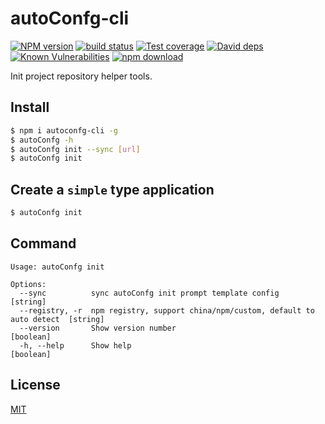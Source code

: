 autoConfg-cli
=======

[![NPM version][npm-image]][npm-url]
[![build status][travis-image]][travis-url]
[![Test coverage][codecov-image]][codecov-url]
[![David deps][david-image]][david-url]
[![Known Vulnerabilities][snyk-image]][snyk-url]
[![npm download][download-image]][download-url]

[npm-image]: https://img.shields.io/npm/v/autoconfg-cli.svg?style=flat-square
[npm-url]: https://npmjs.org/package/autoconfg-cli
[travis-image]: https://img.shields.io/travis/a526672351/autoConfg-cli.svg?style=flat-square
[travis-url]: https://travis-ci.org/a526672351/autoConfg-cli
[codecov-image]: https://codecov.io/gh/a526672351/autoConfg-cli/branch/master/graph/badge.svg
[codecov-url]: https://codecov.io/gh/a526672351/autoConfg-cli
[david-image]: https://img.shields.io/david/a526672351/autoConfg-cli.svg?style=flat-square
[david-url]: https://david-dm.org/a526672351/autoConfg-cli
[snyk-image]: https://snyk.io/test/npm/autoconfg-cli/badge.svg?style=flat-square
[snyk-url]: https://snyk.io/test/npm/autoconfg-cli
[download-image]: https://img.shields.io/npm/dm/autoconfg-cli.svg?style=flat-square
[download-url]: https://npmjs.org/package/autoconfg-cli

Init project repository helper tools.

## Install

```bash
$ npm i autoconfg-cli -g
$ autoConfg -h
$ autoConfg init --sync [url]
$ autoConfg init
```

## Create a `simple` type application

```bash
$ autoConfg init
```

## Command

```
Usage: autoConfg init

Options:
  --sync          sync autoConfg init prompt template config                      [string]
  --registry, -r  npm registry, support china/npm/custom, default to auto detect  [string]
  --version       Show version number                                             [boolean]
  -h, --help      Show help                                                       [boolean]
```

## License

[MIT](LICENSE)
